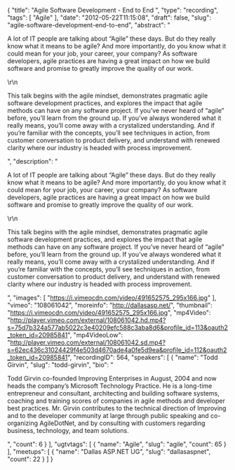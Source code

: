 {
  "title": "Agile Software Development - End to End ",
  "type": "recording",
  "tags": [
    "Agile"
  ],
  "date": "2012-05-22T11:15:08",
  "draft": false,
  "slug": "agile-software-development-end-to-end",
  "abstract": "<p>A lot of IT people are talking about “Agile” these days.  But do they really know what it means to be agile?  And more importantly, do you know what it could mean for your job, your career, your company?  As software developers, agile practices are having a great impact on how we build software and promise to greatly improve the quality of our work. </p>\r\n<p>This talk begins with the agile mindset, demonstrates pragmatic agile software development practices, and explores the impact that agile methods can have on any software project.  If you’ve never heard of “agile” before, you’ll learn from the ground up.  If you’ve always wondered what it really means, you’ll come away with a crystalized understanding.  And if you’re familiar with the concepts, you’ll see techniques in action, from customer conversation to product delivery, and understand with renewed clarity where our industry is headed with process improvement. </p>",
  "description": "<p>A lot of IT people are talking about “Agile” these days.  But do they really know what it means to be agile?  And more importantly, do you know what it could mean for your job, your career, your company?  As software developers, agile practices are having a great impact on how we build software and promise to greatly improve the quality of our work. </p>\r\n<p>This talk begins with the agile mindset, demonstrates pragmatic agile software development practices, and explores the impact that agile methods can have on any software project.  If you’ve never heard of “agile” before, you’ll learn from the ground up.  If you’ve always wondered what it really means, you’ll come away with a crystalized understanding.  And if you’re familiar with the concepts, you’ll see techniques in action, from customer conversation to product delivery, and understand with renewed clarity where our industry is headed with process improvement. </p>",
  "images": [
    "https://i.vimeocdn.com/video/491652575_295x166.jpg"
  ],
  "vimeo": "108061042",
  "moreinfo": "http://dallasasp.net/",
  "thumbnail": "https://i.vimeocdn.com/video/491652575_295x166.jpg",
  "mp4Video": "http://player.vimeo.com/external/108061042.hd.mp4?s=75d7b324a577ab5022c3e40209efc588c3aba8d6&profile_id=113&oauth2_token_id=20985841",
  "mp4VideoLow": "http://player.vimeo.com/external/108061042.sd.mp4?s=62ec436c31024429f4e503d4670ade4a0fe5d9ea&profile_id=112&oauth2_token_id=20985841",
  "recordingID": 564,
  "speakers": [
    {
      "name": "Todd Girvin",
      "slug": "todd-girvin",
      "bio": "<p>Todd Girvin co-founded Improving Enterprises in August, 2004 and now heads the company’s Microsoft Technology Practice. He is a long-time entrepreneur and consultant, architecting and building software systems, coaching and training scores of companies in agile methods and developer best practices. Mr. Girvin contributes to the technical direction of Improving and to the developer community at large through public speaking and co-organizing AgileDotNet, and by consulting with customers regarding business, technology, and team solutions.</p>",
      "count": 6
    }
  ],
  "ugtvtags": [
    {
      "name": "Agile",
      "slug": "agile",
      "count": 65
    }
  ],
  "meetups": [
    {
      "name": "Dallas ASP.NET UG",
      "slug": "dallasaspnet",
      "count": 22
    }
  ]
}